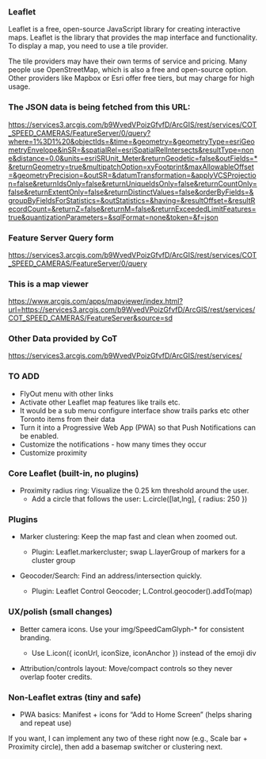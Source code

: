 ### Leaflet

Leaflet is a free, open-source JavaScript library for creating interactive maps. Leaflet  is the library that provides the map interface and functionality. To display a map, you need to use a tile provider.

The tile providers may have their own terms of service and pricing. Many people use OpenStreetMap, which is also a free and open-source option. Other providers like Mapbox or Esri offer free tiers, but may charge for high usage.


### The JSON data is being fetched from this URL:

https://services3.arcgis.com/b9WvedVPoizGfvfD/ArcGIS/rest/services/COT_SPEED_CAMERAS/FeatureServer/0/query?where=1%3D1%20&objectIds=&time=&geometry=&geometryType=esriGeometryEnvelope&inSR=&spatialRel=esriSpatialRelIntersects&resultType=none&distance=0.0&units=esriSRUnit_Meter&returnGeodetic=false&outFields=*&returnGeometry=true&multipatchOption=xyFootprint&maxAllowableOffset=&geometryPrecision=&outSR=&datumTransformation=&applyVCSProjection=false&returnIdsOnly=false&returnUniqueIdsOnly=false&returnCountOnly=false&returnExtentOnly=false&returnDistinctValues=false&orderByFields=&groupByFieldsForStatistics=&outStatistics=&having=&resultOffset=&resultRecordCount=&returnZ=false&returnM=false&returnExceededLimitFeatures=true&quantizationParameters=&sqlFormat=none&token=&f=json

### Feature Server Query form

https://services3.arcgis.com/b9WvedVPoizGfvfD/ArcGIS/rest/services/COT_SPEED_CAMERAS/FeatureServer/0/query


### This is a map viewer

https://www.arcgis.com/apps/mapviewer/index.html?url=https://services3.arcgis.com/b9WvedVPoizGfvfD/ArcGIS/rest/services/COT_SPEED_CAMERAS/FeatureServer&source=sd

### Other Data provided by CoT

https://services3.arcgis.com/b9WvedVPoizGfvfD/ArcGIS/rest/services/


### TO ADD

- FlyOut menu with other links
- Activate other Leaflet map features like trails etc. 
- It would be a sub menu configure interface show trails parks etc other Toronto items from their data
- Turn it into a Progressive Web App (PWA) so that Push Notifications can be enabled.
- Customize the notifications - how many times they occur
- Customize proximity

### Core Leaflet (built-in, no plugins)

- Proximity radius ring: Visualize the 0.25 km threshold around the user.
    - Add a circle that follows the user: L.circle([lat,lng], { radius: 250 })

### Plugins

- Marker clustering: Keep the map fast and clean when zoomed out.
    - Plugin: Leaflet.markercluster; swap L.layerGroup of markers for a cluster group

- Geocoder/Search: Find an address/intersection quickly.
    - Plugin: Leaflet Control Geocoder; L.Control.geocoder().addTo(map)

### UX/polish (small changes)

- Better camera icons. Use your img/SpeedCamGlyph-* for consistent branding.
    - Use L.icon({ iconUrl, iconSize, iconAnchor }) instead of the emoji div

- Attribution/controls layout: Move/compact controls so they never overlap footer credits.

### Non-Leaflet extras (tiny and safe)

- PWA basics: Manifest + icons for “Add to Home Screen” (helps sharing and repeat use)

If you want, I can implement any two of these right now (e.g., Scale bar + Proximity circle), then add a basemap switcher or clustering next.